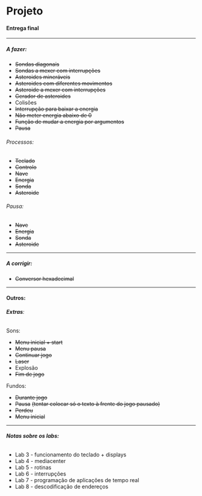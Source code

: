 # Projeto

#### Entrega final

---

##### A fazer:

- ~~Sondas diagonais~~
- ~~Sondas a mexer com interrupções~~
- ~~Asteroides mineráveis~~
- ~~Asteroides com diferentes movimentos~~
- ~~Asteroide a mexer com interrupções~~
- ~~Gerador de asteroides~~
- Colisões
- ~~Interrupção para baixar a energia~~
- ~~Não meter energia abaixo de 0~~
- ~~Função de mudar a energia por argumentos~~
- ~~Pausa~~

###### Processos:

- ~~Teclado~~
- ~~Controlo~~
- ~~Nave~~
- ~~Energia~~
- ~~Sonda~~
- ~~Asteroide~~

###### Pausa:

- ~~Nave~~
- ~~Energia~~
- ~~Sonda~~
- ~~Asteroide~~

---

##### A corrigir:

* ~~Conversor hexadecimal~~

---

#### **Outros:**

###### **Extras**:

Sons:

- ~~Menu inicial + start~~
- ~~Menu pausa~~
- ~~Continuar jogo~~
- ~~Laser~~
- Explosão
- ~~Fim de jogo~~

Fundos:

* ~~Durante jogo~~
* ~~Pausa~~ ~~(tentar colocar só o texto à frente do jogo pausado)~~
* ~~Perdeu~~
* ~~Menu inicial~~

---

###### **Notas sobre os labs:**

* Lab 3 - funcionamento do teclado + displays
* Lab 4 - mediacenter
* Lab 5 - rotinas
* Lab 6 - interrupções
* Lab 7 - programação de aplicações de tempo real
* Lab 8 - descodificação de endereços

